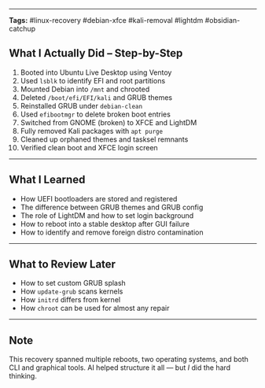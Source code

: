 
---

**Tags:** #linux-recovery #debian-xfce #kali-removal #lightdm #obsidian-catchup

## What I Actually Did – Step-by-Step

1. Booted into Ubuntu Live Desktop using Ventoy
2. Used `lsblk` to identify EFI and root partitions
3. Mounted Debian into `/mnt` and chrooted
4. Deleted `/boot/efi/EFI/kali` and GRUB themes
5. Reinstalled GRUB under `debian-clean`
6. Used `efibootmgr` to delete broken boot entries
7. Switched from GNOME (broken) to XFCE and LightDM
8. Fully removed Kali packages with `apt purge`
9. Cleaned up orphaned themes and tasksel remnants
10. Verified clean boot and XFCE login screen

---

## What I Learned
- How UEFI bootloaders are stored and registered
- The difference between GRUB themes and GRUB config
- The role of LightDM and how to set login background
- How to reboot into a stable desktop after GUI failure
- How to identify and remove foreign distro contamination

---

## What to Review Later
- How to set custom GRUB splash
- How `update-grub` scans kernels
- How `initrd` differs from kernel
- How `chroot` can be used for almost any repair

---

## Note
This recovery spanned multiple reboots, two operating systems, and both CLI and graphical tools. AI helped structure it all — but *I* did the hard thinking.
